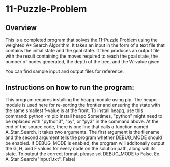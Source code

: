 # 11-Puzzle-Problem

## Overview

This is a completed program that solves the 11-Puzzle Problem using the weighted A* Search Algorithm. It takes an input in the form of a text file that contains the initial state and the goal state. It then produces an output file with the result containing the moves required to reach the goal state, the number of nodes generated, the depth of the tree, and the W-value given.

You can find sample input and output files for reference.

## Instructions on how to run the program:

  This program requires installing the heapq module using pip. The heapq module is used here for
  re-sorting the frontier and ensuring the state with the same smallest f-value is at the front.
  To install heapq, use this command:
  python -m pip install heapq
  Sometimes, "python" might need to be replaced with "python3", "py", or "py3" in the command   above.
  At the end of the source code, there is one line that calls a function named A_Star_Search.
  It takes two arguments. The first argument is the filename and the second argument tells the   program whether DEBUG_MODE should be enabled. If DEBUG_MODE is enabled, the program will   additonally output the G, H, and F values for every node on the solution path, along wih its
  state. To output the correct format, please set DEBUG_MODE to False.
  Ex. A_Star_Search("Input1.txt", False)
